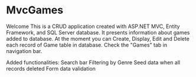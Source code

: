 # MvcGames

Welcome
This is a CRUD application created with ASP.NET MVC, Entity Framework, and SQL Server database.
It presents information about games added to database.
At the moment you can Create, Display, Edit and Delete each record of Game table in database.
Check the "Games" tab in navigation bar.

Added functionalities:
Search bar
Filtering by Genre
Seed data when all records deleted
Form data validation
